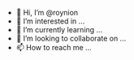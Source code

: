 - 👋 Hi, I’m @roynion
- 👀 I’m interested in ...
- 🌱 I’m currently learning ...
- 💞️ I’m looking to collaborate on ...
- 📫 How to reach me ...

<!---
roynion/roynion is a ✨ special ✨ repository because its `README.md` (this file) appears on your GitHub profile.
You can click the Preview link to take a look at your changes.
--->
